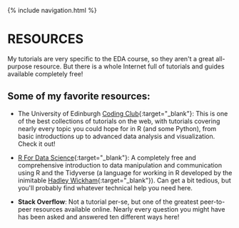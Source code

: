 {% include navigation.html %}

# RESOURCES

My tutorials are very specific to the EDA course, so they aren't a great all-purpose resource. But there is a whole Internet full of tutorials and guides available completely free!

## Some of my favorite resources:

- The University of Edinburgh [Coding Club](https://ourcodingclub.github.io/){:target="_blank"}: This is one of the best collections of tutorials on the web, with tutorials covering nearly every topic you could hope for in R (and some Python), from basic introductions up to advanced data analysis and visualization. Check it out!

- [R For Data Science](https://r4ds.had.co.nz/index.html){:target="_blank"}: A completely free and comprehensive introduction to data manipulation and communication using R and the Tidyverse (a language for working in R developed by the inimitable [Hadley Wickham](http://hadley.nz/){:target="_blank"}). Can get a bit tedious, but you'll probably find whatever technical help you need here.  

- **Stack Overflow**: Not a tutorial per-se, but one of the greatest peer-to-peer resources available online. Nearly every question you might have has been asked and answered ten different ways here! 